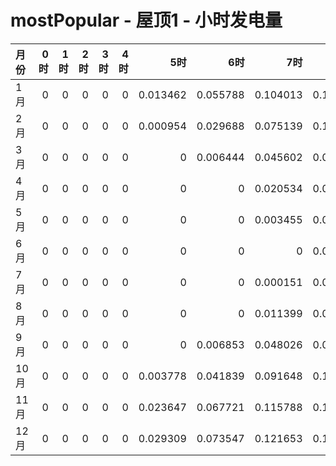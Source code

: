 # mostPopular - 屋顶1 - 小时发电量

| 月份   |   0时 |   1时 |   2时 |   3时 |   4时 |       5时 |       6时 |       7时 |       8时 |       9时 |      10时 |      11时 |      12时 |      13时 |      14时 |      15时 |      16时 |      17时 |      18时 |      19时 |   20时 |   21时 |   22时 |   23时 |
|:-----|-----:|-----:|-----:|-----:|-----:|---------:|---------:|---------:|---------:|---------:|---------:|---------:|---------:|---------:|---------:|---------:|---------:|---------:|---------:|---------:|------:|------:|------:|------:|
| 1月   |    0 |    0 |    0 |    0 |    0 | 0.013462 | 0.055788 | 0.104013 | 0.151621 | 0.194025 | 0.227968 | 0.250164 | 0.26028  | 0.249146 | 0.226725 | 0.189675 | 0.140719 | 0.089792 | 0.041404 | 0.003615 |     0 |     0 |     0 |     0 |
| 2月   |    0 |    0 |    0 |    0 |    0 | 0.000954 | 0.029688 | 0.075139 | 0.122642 | 0.16535  | 0.198837 | 0.221958 | 0.231091 | 0.224294 | 0.199597 | 0.16388  | 0.117494 | 0.068607 | 0.022615 | 6.5e-05  |     0 |     0 |     0 |     0 |
| 3月   |    0 |    0 |    0 |    0 |    0 | 0        | 0.006444 | 0.045602 | 0.091205 | 0.133322 | 0.167627 | 0.185556 | 0.188658 | 0.176068 | 0.152178 | 0.115762 | 0.072951 | 0.030813 | 0.001638 | 0        |     0 |     0 |     0 |     0 |
| 4月   |    0 |    0 |    0 |    0 |    0 | 0        | 0        | 0.020534 | 0.059923 | 0.099562 | 0.131069 | 0.145618 | 0.14602  | 0.132004 | 0.105322 | 0.070755 | 0.032754 | 0.002558 | 0        | 0        |     0 |     0 |     0 |     0 |
| 5月   |    0 |    0 |    0 |    0 |    0 | 0        | 0        | 0.003455 | 0.032343 | 0.065574 | 0.092576 | 0.107622 | 0.10893  | 0.094828 | 0.07072  | 0.039416 | 0.008127 | 0        | 0        | 0        |     0 |     0 |     0 |     0 |
| 6月   |    0 |    0 |    0 |    0 |    0 | 0        | 0        | 0        | 0.018401 | 0.047931 | 0.074393 | 0.090573 | 0.091747 | 0.079931 | 0.057407 | 0.02873  | 0.002652 | 0        | 0        | 0        |     0 |     0 |     0 |     0 |
| 7月   |    0 |    0 |    0 |    0 |    0 | 0        | 0        | 0.000151 | 0.022685 | 0.05504  | 0.082974 | 0.101274 | 0.104643 | 0.093749 | 0.069756 | 0.038984 | 0.007378 | 0        | 0        | 0        |     0 |     0 |     0 |     0 |
| 8月   |    0 |    0 |    0 |    0 |    0 | 0        | 0        | 0.011399 | 0.048102 | 0.086659 | 0.117271 | 0.134171 | 0.135138 | 0.120175 | 0.09463  | 0.060855 | 0.025786 | 0.000747 | 0        | 0        |     0 |     0 |     0 |     0 |
| 9月   |    0 |    0 |    0 |    0 |    0 | 0        | 0.006853 | 0.048026 | 0.094703 | 0.136934 | 0.167613 | 0.181879 | 0.178651 | 0.162028 | 0.133493 | 0.094315 | 0.051638 | 0.010486 | 0        | 0        |     0 |     0 |     0 |     0 |
| 10月  |    0 |    0 |    0 |    0 |    0 | 0.003778 | 0.041839 | 0.091648 | 0.139244 | 0.178412 | 0.203415 | 0.218572 | 0.216472 | 0.200236 | 0.169846 | 0.127637 | 0.080792 | 0.034919 | 0.00164  | 0        |     0 |     0 |     0 |     0 |
| 11月  |    0 |    0 |    0 |    0 |    0 | 0.023647 | 0.067721 | 0.115788 | 0.159875 | 0.197962 | 0.223829 | 0.236281 | 0.236886 | 0.22099  | 0.190723 | 0.150427 | 0.104387 | 0.058221 | 0.017051 | 0        |     0 |     0 |     0 |     0 |
| 12月  |    0 |    0 |    0 |    0 |    0 | 0.029309 | 0.073547 | 0.121653 | 0.167504 | 0.206264 | 0.237199 | 0.253946 | 0.25479  | 0.242099 | 0.214427 | 0.175776 | 0.128767 | 0.080627 | 0.036423 | 0.002949 |     0 |     0 |     0 |     0 |